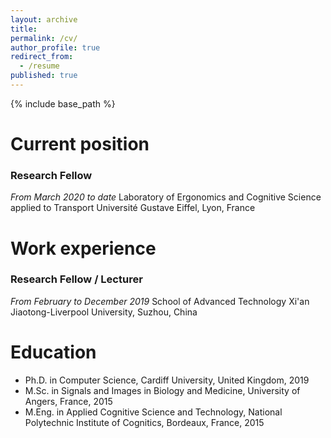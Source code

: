 ```yaml
---
layout: archive
title: 
permalink: /cv/
author_profile: true
redirect_from:
  - /resume
published: true
---
```


{% include base_path %}

Current position
======
### Research Fellow
_From March 2020 to date_
Laboratory of Ergonomics and Cognitive Science applied to Transport
Université Gustave Eiffel, Lyon, France
 
Work experience
======
### Research Fellow / Lecturer
_From February to December 2019_
School of Advanced Technology
Xi'an Jiaotong-Liverpool University, Suzhou, China  
  
Education
======
* Ph.D. in Computer Science, Cardiff University, United Kingdom, 2019
* M.Sc. in Signals and Images in Biology and Medicine, University of Angers, France, 2015
* M.Eng. in Applied Cognitive Science and Technology, National Polytechnic Institute of Cognitics, Bordeaux, France, 2015
